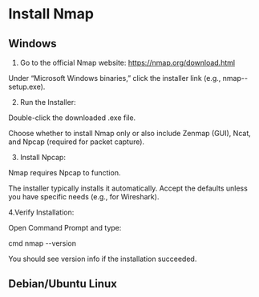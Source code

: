 # Install Nmap
## Windows


1. Go to the official Nmap website: https://nmap.org/download.html

  Under “Microsoft Windows binaries,” click the installer link (e.g., nmap-<version>-setup.exe).

2. Run the Installer:

  Double-click the downloaded .exe file.

  Choose whether to install Nmap only or also include Zenmap (GUI), Ncat, and Npcap (required for packet capture).

3. Install Npcap:

  Nmap requires Npcap to function.

  The installer typically installs it automatically. Accept the defaults unless you have specific needs (e.g., for Wireshark).

4.Verify Installation:

  Open Command Prompt and type:

cmd
  nmap --version

  You should see version info if the installation succeeded.




## Debian/Ubuntu Linux
